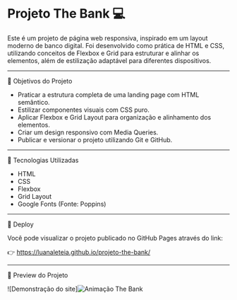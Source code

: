 # Projeto The Bank 💻


Este é um projeto de página web responsiva, inspirado em um layout moderno de banco digital.
Foi desenvolvido como prática de HTML e CSS, utilizando conceitos de Flexbox e Grid para estruturar e alinhar os elementos, além de estilização adaptável para diferentes dispositivos.

---

🧠 Objetivos do Projeto

- Praticar a estrutura completa de uma landing page com HTML semântico.
- Estilizar componentes visuais com CSS puro.
- Aplicar Flexbox e Grid Layout para organização e alinhamento dos elementos.
- Criar um design responsivo com Media Queries.
- Publicar e versionar o projeto utilizando Git e GitHub.

---

🔧 Tecnologias Utilizadas

- HTML
- CSS
- Flexbox
- Grid Layout
- Google Fonts (Fonte: Poppins)

---

  🔗 Deploy

Você pode visualizar o projeto publicado no GitHub Pages através do link:

👉  https://luanaleteia.github.io/projeto-the-bank/

---

👀 Preview do Projeto

![Demonstração do site]![Animação The Bank](https://github.com/user-attachments/assets/a67fbdaf-351d-4792-9fbc-964a89f3b2fe)



